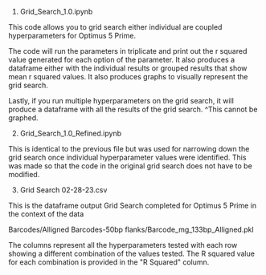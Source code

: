 1. Grid_Search_1.0.ipynb

This code allows you to grid search either individual are coupled hyperparameters for Optimus 5 Prime.

The code will run the parameters in triplicate and print out the r squared value generated for each option of the parameter.
It also produces a dataframe either with the individual results or grouped results that show mean r squared values.
It also produces graphs to visually represent the grid search.

Lastly, if you run multiple hyperparameters on the grid search, it will produce a dataframe with all the results of the grid search.
^This cannot be graphed.

2. Grid_Search_1.0_Refined.ipynb

This is identical to the previous file but was used for narrowing down the grid search once individual hyperparameter values were identified.
This was made so that the code in the original grid search does not have to be modified.

3. Grid Search 02-28-23.csv

This is the dataframe output Grid Search completed for Optimus 5 Prime in the context of the data  

Barcodes/Alligned Barcodes-50bp flanks/Barcode_mg_133bp_Alligned.pkl

The columns represent all the hyperparameters tested with each row showing a different combination of the values tested.
The R squared value for each combination is provided in the "R Squared" column.